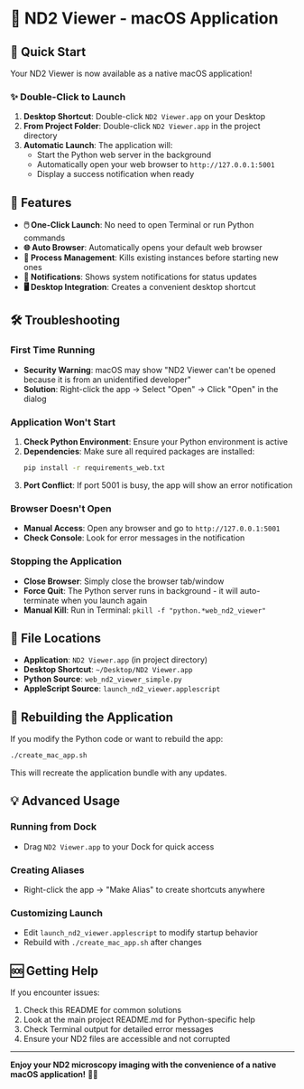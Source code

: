 # 🍎 ND2 Viewer - macOS Application

## 🚀 Quick Start

Your ND2 Viewer is now available as a native macOS application!

### ✨ Double-Click to Launch
1. **Desktop Shortcut**: Double-click `ND2 Viewer.app` on your Desktop
2. **From Project Folder**: Double-click `ND2 Viewer.app` in the project directory
3. **Automatic Launch**: The application will:
   - Start the Python web server in the background
   - Automatically open your web browser to `http://127.0.0.1:5001`
   - Display a success notification when ready

## 🔧 Features

- **🖱️ One-Click Launch**: No need to open Terminal or run Python commands
- **🌐 Auto Browser**: Automatically opens your default web browser
- **🔄 Process Management**: Kills existing instances before starting new ones
- **📱 Notifications**: Shows system notifications for status updates
- **🖥️ Desktop Integration**: Creates a convenient desktop shortcut

## 🛠️ Troubleshooting

### First Time Running
- **Security Warning**: macOS may show "ND2 Viewer can't be opened because it is from an unidentified developer"
- **Solution**: Right-click the app → Select "Open" → Click "Open" in the dialog

### Application Won't Start
1. **Check Python Environment**: Ensure your Python environment is active
2. **Dependencies**: Make sure all required packages are installed:
   ```bash
   pip install -r requirements_web.txt
   ```
3. **Port Conflict**: If port 5001 is busy, the app will show an error notification

### Browser Doesn't Open
- **Manual Access**: Open any browser and go to `http://127.0.0.1:5001`
- **Check Console**: Look for error messages in the notification

### Stopping the Application
- **Close Browser**: Simply close the browser tab/window
- **Force Quit**: The Python server runs in background - it will auto-terminate when you launch again
- **Manual Kill**: Run in Terminal: `pkill -f "python.*web_nd2_viewer"`

## 📁 File Locations

- **Application**: `ND2 Viewer.app` (in project directory)
- **Desktop Shortcut**: `~/Desktop/ND2 Viewer.app`
- **Python Source**: `web_nd2_viewer_simple.py`
- **AppleScript Source**: `launch_nd2_viewer.applescript`

## 🔨 Rebuilding the Application

If you modify the Python code or want to rebuild the app:

```bash
./create_mac_app.sh
```

This will recreate the application bundle with any updates.

## 💡 Advanced Usage

### Running from Dock
- Drag `ND2 Viewer.app` to your Dock for quick access

### Creating Aliases
- Right-click the app → "Make Alias" to create shortcuts anywhere

### Customizing Launch
- Edit `launch_nd2_viewer.applescript` to modify startup behavior
- Rebuild with `./create_mac_app.sh` after changes

## 🆘 Getting Help

If you encounter issues:
1. Check this README for common solutions
2. Look at the main project README.md for Python-specific help
3. Check Terminal output for detailed error messages
4. Ensure your ND2 files are accessible and not corrupted

---

**Enjoy your ND2 microscopy imaging with the convenience of a native macOS application!** 🔬✨ 